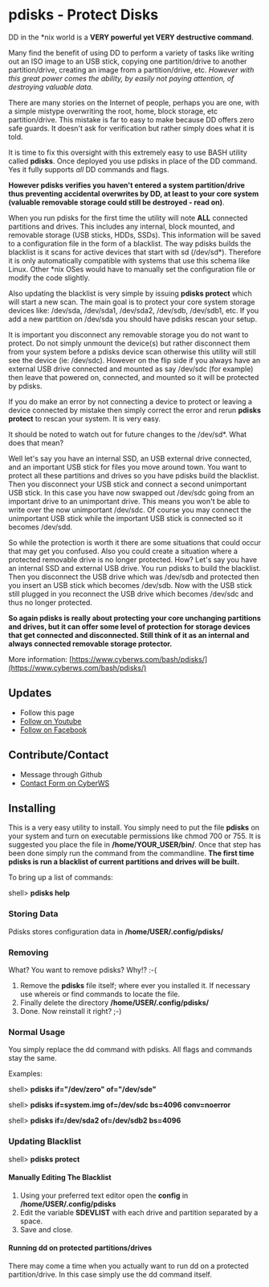 # pdisks - Protect Disks

DD in the *nix world is a **VERY powerful yet VERY destructive command**.  

Many find the benefit of using DD to perform a variety of tasks like writing out an ISO image to an USB stick, copying one partition/drive to another partition/drive, creating an image from a partition/drive, etc.  *However with this great power comes the ability, by easily not paying attention, of destroying valuable data.*

There are many stories on the Internet of people, perhaps you are one, with a simple mistype overwriting the root, home, block storage, etc partition/drive.  This mistake is far to easy to make because DD offers zero safe guards.  It doesn't ask for verification but rather simply does what it is told.

It is time to fix this oversight with this extremely easy to use BASH utility called **pdisks**.  Once deployed you use pdisks in place of the DD command.  Yes it fully supports *all* DD commands and flags.

**However pdisks verifies you haven't entered a system partition/drive thus preventing accidental overwrites by DD, at least to your core system (valuable removable storage could still be destroyed - read on)**.

When you run pdisks for the first time the utility will note **ALL** connected partitions and drives.  This includes any internal, block mounted, and removable storage (USB sticks, HDDs, SSDs).  This information will be saved to a configuration file in the form of a blacklist.  The way pdisks builds the blacklist is it scans for active devices that start with sd (/dev/sd*).  Therefore it is only automatically compatible with systems that use this schema like Linux.  Other *nix OSes would have to manually set the configuration file or modify the code slightly.

Also updating the blacklist is very simple by issuing **pdisks protect** which will start a new scan.  The main goal is to protect your core system storage devices like: /dev/sda, /dev/sda1, /dev/sda2, /dev/sdb, /dev/sdb1, etc.  If you add a new partition on /dev/sda you should have pdisks rescan your setup.

It is important you disconnect any removable storage you do not want to protect.  Do not simply unmount the device(s) but rather disconnect them from your system before a pdisks device scan otherwise this utility will still see the device (ie: /dev/sdc).  However on the flip side if you always have an external USB drive connected and mounted as say /dev/sdc (for example) then leave that powered on, connected, and mounted so it will be protected by pdisks.

If you do make an error by not connecting a device to protect or leaving a device connected by mistake then simply correct the error and rerun **pdisks protect** to rescan your system.  It is very easy.

It should be noted to watch out for future changes to the /dev/sd*.  What does that mean?

Well let's say you have an internal SSD, an USB external drive connected, and an important USB stick for files you move around town.  You want to protect all these partitions and drives so you have pdisks build the blacklist.  Then you disconnect your USB stick and connect a second unimportant USB stick.  In this case you have now swapped out /dev/sdc going from an important drive to an unimportant drive.  This means you won't be able to write over the now unimportant /dev/sdc.  Of course you may connect the unimportant USB stick while the important USB stick is connected so it becomes /dev/sdd.

So while the protection is worth it there are some situations that could occur that may get you confused.  Also you could create a situation where a protected removable drive is no longer protected.  How?  Let's say you have an internal SSD and external USB drive.  You run pdisks to build the blacklist.  Then you disconnect the USB drive which was /dev/sdb and protected then you insert an USB stick which becomes /dev/sdb.  Now with the USB stick still plugged in you reconnect the USB drive which becomes /dev/sdc and thus no longer protected.

**So again pdisks is really about protecting your core unchanging partitions and drives, but it can offer some level of protection for storage devices that get connected and disconnected.  Still think of it as an internal and always connected removable storage protector.**

More information: [https://www.cyberws.com/bash/pdisks/](https://www.cyberws.com/bash/pdisks/)

## Updates

* Follow this page
* [Follow on Youtube](https://www.youtube.com/channel/UCeQtI9fcAapQkiHph42NjWA)
* [Follow on Facebook](https://www.facebook.com/cyberwscom/)

## Contribute/Contact

* Message through Github
* [Contact Form on CyberWS](https://www.cyberws.com/contact-us/)

## Installing

This is a very easy utility to install.  You simply need to put the file **pdisks** on your system and turn on executable permissions like chmod 700 or 755.  It is suggested you place the file in **/home/YOUR_USER/bin/**.  Once that step has been done simply run the command from the commandline.  **The first time pdisks is run a blacklist of current partitions and drives will be built.**

To bring up a list of commands:

shell> **pdisks help**

### Storing Data

Pdisks stores configuration data in **/home/USER/.config/pdisks/**

### Removing

What? You want to remove pdisks? Why!? :-(

1) Remove the **pdisks** file itself; where ever you installed it.  If necessary use whereis or find commands to locate the file.
2) Finally delete the directory **/home/USER/.config/pdisks/**
3) Done.  Now reinstall it right? ;-)

### Normal Usage

You simply replace the dd command with pdisks.  All flags and commands stay the same.

Examples:

shell> **pdisks if="/dev/zero" of="/dev/sde"**

shell> **pdisks if=system.img of=/dev/sdc bs=4096 conv=noerror**

shell> **pdisks if=/dev/sda2 of=/dev/sdb2 bs=4096**

### Updating Blacklist

shell> **pdisks protect**

#### Manually Editing The Blacklist

1) Using your preferred text editor open the **config** in **/home/USER/.config/pdisks**
2) Edit the variable **SDEVLIST** with each drive and partition separated by a space.
3) Save and close.

#### Running dd on protected partitions/drives

There may come a time when you actually want to run dd on a protected partition/drive.  In this case simply use the dd command itself.
